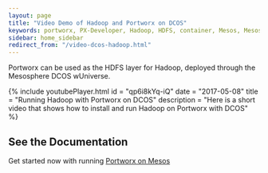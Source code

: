 ```yaml
---
layout: page
title: "Video Demo of Hadoop and Portworx on DCOS"
keywords: portworx, PX-Developer, Hadoop, HDFS, container, Mesos, Mesosphere, Marathon, storage, DCOS
sidebar: home_sidebar
redirect_from: "/video-dcos-hadoop.html"
---
```


Portworx can be used as the HDFS layer for Hadoop, deployed through the Mesosphere DCOS wUniverse.

{%
    include youtubePlayer.html
    id = "qp6i8kYq-iQ"
    date = "2017-05-08"
    title = "Running Hadoop with Portworx on DCOS"
    description = "Here is a short video that shows how to install and run Hadoop on Portworx with DCOS"
%}


## See the Documentation
Get started now with running [Portworx on Mesos](/scheduler/mesosphere-dcos/install.html)
